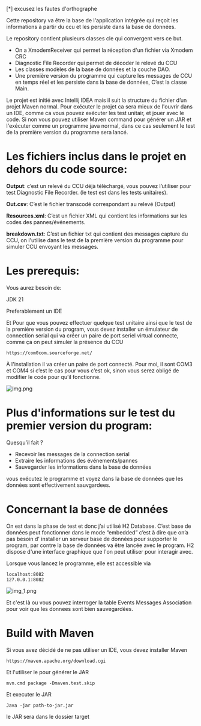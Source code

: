 [*] excusez les fautes d'orthographe

Cette repository va être la base de l'application intégrée qui reçoit les informations à partir du ccu et les persiste dans la base de données.

Le repository contient plusieurs classes cle qui convergent vers ce but.
- On a XmodemReceiver qui permet la réception d'un fichier via Xmodem CRC
- Diagnostic File Recorder qui permet de décoder le relevé du CCU
- Les classes modèles de la base de données et la couche DAO.
- Une première version du programme qui capture les messages de CCU en temps réel et les persiste dans la base de données, C’est la classe Main.

Le projet est initié avec Intellij IDEA  mais il suit la structure du fichier d’un projet Maven normal.
Pour exécuter le projet ca sera mieux de l'ouvrir dans un IDE, comme ca vous pouvez exécuter les test unitair, et jouer avec le code. Si non vous pouvez utiliser Maven command pour générer un JAR et l'exécuter comme un programme java normal, dans ce cas seulement le test de la première version du programme sera lancé.

# Les fichiers inclus dans le projet en dehors du code source:
**Output**: c’est un relevé du CCU déjà téléchargé,  vous pouvez l’utiliser pour test Diagnostic File Recorder. (le test est dans les tests unitaires).

**Out.csv**: C’est le fichier transcodé correspondant au relevé (Output)

**Resources.xml**: C’est un fichier XML qui contient les informations sur les codes des pannes/événements.

**breakdown.txt**: C’est un fichier txt qui contient des messages capture du CCU, on l'utilise dans le test de la première version du programme pour simuler CCU envoyant les messages.

# Les prerequis:
Vous aurez besoin de:

JDK 21

Preferablement un IDE

Et Pour que vous pouvez effectuer quelque test unitaire ainsi que le test de la première version du program, vous devez installer un émulateur de connection serial qui va créer un paire de port seriel virtual connecte, comme ça on peut simuler la présence du CCU

```https://com0com.sourceforge.net/```

À l'installation il va créer un paire de port connecté. Pour moi, il sont COM3 et COM4 si c’est le cas pour vous c’est ok, sinon vous serez obligé de modifier le code pour qu’il fonctionne.

![img.png](img.png)

# Plus d'informations sur le test du premier version du program:
Quesqu’il fait ?
- Recevoir  les messages de la connection serial
- Extraire les informations des événements/pannes
- Sauvegarder les informations dans la base de données

vous exécutez le programme et voyez dans la base de données que les données sont effectivement sauvgardees.

# Concernant la base de données
On est dans la phase de test et donc j’ai utilisé H2 Database. C’est base de données peut fonctionner dans le mode “embedded” c’est à dire que on’a pas besoin d' installer un serveur base de données pour supporter le program, par contre la base de données va être  lancée avec le program.
H2 dispose d'une interface graphique que l'on peut utiliser pour interagir avec.

Lorsque vous lancez le programme, elle est accessible via
```
localhost:8082
127.0.0.1:8082
```
![img_1.png](img_1.png)

Et c'est là ou vous pouvez interroger la table Events Messages Association pour voir que les donnees sont bien sauvegardées.

# Build with Maven
Si vous avez décidé de ne pas utiliser un IDE, vous devez installer Maven

```https://maven.apache.org/download.cgi```

Et l'utiliser le pour générer le JAR

```
mvn.cmd package -Dmaven.test.skip
```

Et executer le JAR

```
Java -jar path-to-jar.jar
```
le JAR sera dans le dossier target


